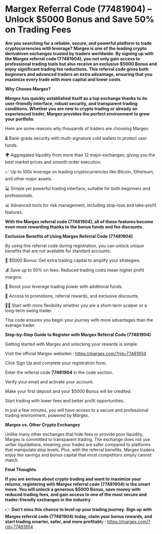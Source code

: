 # Margex Referral Code (77481904) – Unlock $5000 Bonus and Save 50% on Trading Fees

**Are you searching for a reliable, secure, and powerful platform to trade cryptocurrencies with leverage? Margex is one of the leading crypto derivatives exchanges trusted by traders worldwide. By signing up with the Margex referral code (77481904), you not only gain access to professional trading tools but also receive an exclusive $5000 Bonus and enjoy significant trading fee reductions. This referral code gives both beginners and advanced traders an extra advantage, ensuring that you maximize every trade with more capital and lower costs**.

**Why Choose Margex?**

**Margex has quickly established itself as a top exchange thanks to its user-friendly interface, robust security, and transparent trading conditions. Whether you are new to crypto trading or already an experienced trader, Margex provides the perfect environment to grow your portfolio**.

Here are some reasons why thousands of traders are choosing Margex:

🔒 Bank-grade security with multi-signature cold wallets to protect user funds.

🌍 Aggregated liquidity from more than 12 major exchanges, giving you the best market prices and smooth order execution.

📈 Up to 100x leverage on leading cryptocurrencies like Bitcoin, Ethereum, and other major assets.

💻 Simple yet powerful trading interface, suitable for both beginners and professionals.

📊 Advanced tools for risk management, including stop-loss and take-profit features.

**With the Margex referral code (77481904), all of these features become even more rewarding thanks to the bonus funds and fee discounts**.

**Exclusive Benefits of Using Margex Referral Code (77481904)**

By using this referral code during registration, you can unlock unique benefits that are not available for standard accounts:

🎁 $5000 Bonus: Get extra trading capital to amplify your strategies.

💰 Save up to 50% on fees: Reduced trading costs mean higher profit margins.

🚀 Boost your leverage trading power with additional funds.

🔄 Access to promotions, referral rewards, and exclusive discounts.

👨‍💻 Start with more flexibility whether you are a short-term scalper or a long-term swing trader.

This code ensures you begin your journey with more advantages than the average trader.

**Step-by-Step Guide to Register with Margex Referral Code (77481904)**

Getting started with Margex and unlocking your rewards is simple:

Visit the official Margex websiten : https://margex.com/?rid=77481904

Click Sign Up and complete your registration form.

Enter the referral code **77481904** in the code section.

Verify your email and activate your account.

Make your first deposit and your $5000 Bonus will be credited.

Start trading with lower fees and better profit opportunities.

In just a few minutes, you will have access to a secure and professional trading environment, powered by Margex.

**Margex vs. Other Crypto Exchanges**

Unlike many other exchanges that hide fees or provide poor liquidity, Margex is committed to transparent trading. The exchange does not use unfair liquidations, meaning your trades are safer compared to platforms that manipulate stop levels. Plus, with the referral benefits, Margex traders enjoy fee savings and bonus capital that most competitors simply cannot match.

**Final Thoughts**

**If you are serious about crypto trading and want to maximize your returns, registering with Margex referral code (77481904) is the smart move. You will unlock a generous $5000 Bonus, save money with reduced trading fees, and gain access to one of the most secure and trader-friendly exchanges in the industry**.

👉 **Don’t miss this chance to level up your trading journey. Sign up with Margex referral code (77481904) today, claim your bonus rewards, and start trading smarter, safer, and more profitabl**y : https://margex.com/?rid=77481904
